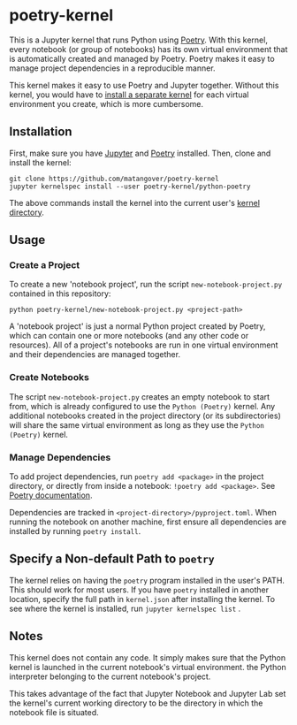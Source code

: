 # poetry-kernel

This is a Jupyter kernel that runs Python using [Poetry](https://python-poetry.org). With this kernel, every notebook (or group of notebooks) has its own virtual environment that is automatically created and managed by Poetry. Poetry makes it easy to manage project dependencies in a reproducible manner.

This kernel makes it easy to use Poetry and Jupyter together. Without this kernel, you would have to [install a separate kernel](https://ipython.readthedocs.io/en/stable/install/kernel_install.html#kernels-for-different-environments) for each virtual environment you create, which is more cumbersome.

## Installation

First, make sure you have [Jupyter](https://jupyter.org/) and [Poetry](https://python-poetry.org) installed. Then, clone and install the kernel:

```shell
git clone https://github.com/matangover/poetry-kernel
jupyter kernelspec install --user poetry-kernel/python-poetry
```

The above commands install the kernel into the current user's [kernel directory](https://jupyter.readthedocs.io/en/latest/projects/jupyter-directories.html#data-files).

## Usage

### Create a Project

To create a new 'notebook project', run the script `new-notebook-project.py` contained in this repository:

```shell
python poetry-kernel/new-notebook-project.py <project-path>
```

A 'notebook project' is just a normal Python project created by Poetry, which can contain one or more notebooks (and any other code or resources). All of a project's notebooks are run in one virtual environment and their dependencies are managed together.

### Create Notebooks

The script `new-notebook-project.py` creates an empty notebook to start from, which is already configured to use the `Python (Poetry)` kernel. Any additional notebooks created in the project directory (or its subdirectories) will share the same virtual environment as long as they use the `Python (Poetry)` kernel.


### Manage Dependencies

To add project dependencies, run `poetry add <package>` in the project directory, or directly from inside a notebook: `!poetry add <package>`. See [Poetry documentation](https://python-poetry.org/docs/cli/#add).


Dependencies are tracked in `<project-directory>/pyproject.toml`. When running the notebook on another machine, first ensure all dependencies are installed by running `poetry install`.

## Specify a Non-default Path to `poetry`

The kernel relies on having the `poetry` program installed in the user's PATH. This should work for most users. If you have `poetry` installed in another location, specify the full path in `kernel.json` after installing the kernel. To see where the kernel is installed, run ```jupyter kernelspec list``` .

## Notes

This kernel does not contain any code. It simply makes sure that the Python kernel is launched in the current notebook's virtual environment.  the Python interpreter belonging to the current notebook's project.

This takes advantage of the fact that Jupyter Notebook and Jupyter Lab set the kernel's current working directory to be the directory in which the notebook file is situated.
